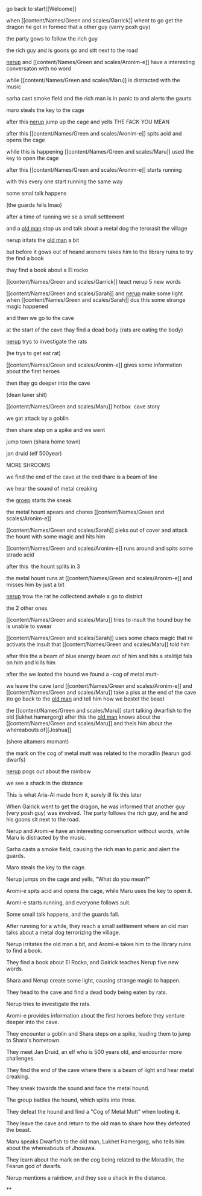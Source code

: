go back to start[[Welcome]]

when [[content/Names/Green and scales/Garrick]] whent to go get the dragon he got in formed that a other guy (verry posh guy) 

the party gows to follow the rich guy 


the rich guy and is goons go and sitt next to the road

[nerup](content/Names/Green%20and%20scales/リ⋮╎∷!¡.md) and [[content/Names/Green and scales/Aronim-e]] have a interesting conversaton with no word 

while [[content/Names/Green and scales/Maru]] is distracted with the music 

sarha cast smoke field and the rich man is in panic to and alerts the gaurts 

maro steals the key to the cage 

after this [nerup](content/Names/Green%20and%20scales/リ⋮╎∷!¡.md) jump up the cage and yells THE FACK YOU MEAN

after this [[content/Names/Green and scales/Aronim-e]] spits acid and opens the cage 

while this is happening [[content/Names/Green and scales/Maru]] used the key to open the cage 

after this [[content/Names/Green and scales/Aronim-e]] starts running 

with this every one start running the same way

some smal talk happens 

(the guards fells lmao)

after a time of running we se a small settlement 

and a [old man](jonas-guan) stop us and talk about a metal dog the terorasit the village 

nerup iritats the [old man](jonas-guan) a bit 

but before it gows out of heand aronemi takes him to the library ruins to try the find a book

thay find a book about a El rocko

[[content/Names/Green and scales/Garrick]] teact nerup 5 new words 

[[content/Names/Green and scales/Sarah]] and [nerup](content/Names/Green%20and%20scales/リ⋮╎∷!¡.md) make some light when [[content/Names/Green and scales/Sarah]] dus this some strange magic happened 

and then we go to the cave  

at the start of the cave thay find a dead body (rats are eating the body)

[nerup](content/Names/Green%20and%20scales/リ⋮╎∷!¡.md) trys to investigate the rats 

(he trys to get eat rat)

[[content/Names/Green and scales/Aronim-e]] gives some information about the first heroes 

then thay go deeper into the cave

(dean luner shit)

[[content/Names/Green and scales/Maru]] hotbox  cave story 

we gat attack by a goblin 

then share step on a spike and we went 

jump town (shara home town)

jan druid (elf 500year)

MORE SHROOMS 

we find the end of the cave at the end thare is a beam of line 

we hear the sound of metal creaking 

the [groep](content/Names/Green%20and%20scales/green-and-scales.md) starts the sneak 

the metal hount apears and chares [[content/Names/Green and scales/Aronim-e]] 

[[content/Names/Green and scales/Sarah]] pieks out of cover and attack the hount with some magic and hits him

[[content/Names/Green and scales/Aronim-e]] runs around and spits some strade acid 

after this  the hount splits in 3

the metal hount runs at [[content/Names/Green and scales/Aronim-e]] and misses him by just a bit

[nerup](content/Names/Green%20and%20scales/リ⋮╎∷!¡.md) trow the rat he collectend awhale a go to district 

the 2 other ones 

[[content/Names/Green and scales/Maru]] tries to insult the hound buy he is unable to swear 

[[content/Names/Green and scales/Sarah]] uses some chaos magic that re activats the insult that [[content/Names/Green and scales/Maru]] told him

after this the a beam of blue energy beam out of him and hits a stalitijd fals on him and kills him 

after the we looted the hound we found a -cog of metal mutt-

we leave the cave (and [[content/Names/Green and scales/Aronim-e]] and [[content/Names/Green and scales/Maru]] take a piss at the end of the cave )to go back to the [old man](jonas-guan) and tell him how we bestet the beast 

the [[content/Names/Green and scales/Maru]] start talking dwarfish to the old (lukhet hamergorg) after this the [old man](jonas-guan) knows about the [[content/Names/Green and scales/Maru]] and thels him about the whereabouts of[[Joshua]]

(shere altamers momant)

the mark on the cog of metal mutt was related to the moradlin (fearun god dwarfs)

[nerup](content/Names/Green%20and%20scales/リ⋮╎∷!¡.md) pogs out about the rainbow

we see a shack in the distance




This is what Aria-AI made from it, surely ill fix this later

When Galrick went to get the dragon, he was informed that another guy (very posh guy) was involved. The party follows the rich guy, and he and his goons sit next to the road.

Nerup and Aromi-e have an interesting conversation without words, while Maru is distracted by the music.

Sarha casts a smoke field, causing the rich man to panic and alert the guards.

Maro steals the key to the cage.

Nerup jumps on the cage and yells, "What do you mean?"

Aromi-e spits acid and opens the cage, while Maru uses the key to open it.

Aromi-e starts running, and everyone follows suit.

Some small talk happens, and the guards fall.

After running for a while, they reach a small settlement where an old man talks about a metal dog terrorizing the village.

Nerup irritates the old man a bit, and Aromi-e takes him to the library ruins to find a book.

They find a book about El Rocko, and Galrick teaches Nerup five new words.

Shara and Nerup create some light, causing strange magic to happen.

They head to the cave and find a dead body being eaten by rats.

Nerup tries to investigate the rats.

Aromi-e provides information about the first heroes before they venture deeper into the cave.

They encounter a goblin and Shara steps on a spike, leading them to jump to Shara's hometown.

They meet Jan Druid, an elf who is 500 years old, and encounter more challenges.

They find the end of the cave where there is a beam of light and hear metal creaking.

They sneak towards the sound and face the metal hound.

The group battles the hound, which splits into three.

They defeat the hound and find a "Cog of Metal Mutt" when looting it.

They leave the cave and return to the old man to share how they defeated the beast.

Maru speaks Dwarfish to the old man, Lukhet Hamergorg, who tells him about the whereabouts of Jhosuwa.

They learn about the mark on the cog being related to the Moradlin, the Fearun god of dwarfs.

Nerup mentions a rainbow, and they see a shack in the distance.

**